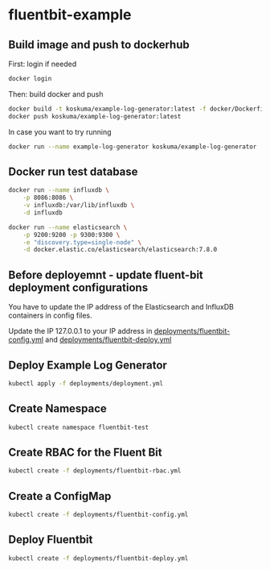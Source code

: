 # fluentbit-example

## Build image and push to dockerhub
First: login if needed
```sh
docker login
```

Then: build docker and push
```sh
docker build -t koskuma/example-log-generator:latest -f docker/Dockerfile .
docker push koskuma/example-log-generator:latest
```

In case you want to try running
```sh
docker run --name example-log-generator koskuma/example-log-generator
```

## Docker run test database
```sh
docker run --name influxdb \
    -p 8086:8086 \
    -v influxdb:/var/lib/influxdb \
    -d influxdb
```

```sh
docker run --name elasticsearch \
    -p 9200:9200 -p 9300:9300 \
    -e "discovery.type=single-node" \
    -d docker.elastic.co/elasticsearch/elasticsearch:7.8.0
```

## Before deployemnt - update fluent-bit deployment configurations
You have to update the IP address of the Elasticsearch and InfluxDB containers in config files.

Update the IP 127.0.0.1 to your IP address in [deployments/fluentbit-config.yml](deployments/fluentbit-config.yml) and [deployments/fluentbit-deploy.yml](deployments/fluentbit-deploy.yml)
## Deploy Example Log Generator
```sh
kubectl apply -f deployments/deployment.yml
```

## Create Namespace
```sh
kubectl create namespace fluentbit-test
```

## Create RBAC for the Fluent Bit
```sh
kubectl create -f deployments/fluentbit-rbac.yml
```

## Create a ConfigMap
```sh
kubectl create -f deployments/fluentbit-config.yml
```

## Deploy Fluentbit
```sh
kubectl create -f deployments/fluentbit-deploy.yml
```
